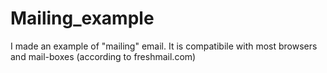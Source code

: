 # Mailing_example

I made an example of "mailing" email. 
It is compatibile with most browsers and mail-boxes (according to freshmail.com)
